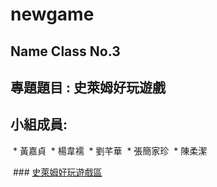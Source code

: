   # newgame

  ## Name Class No.3

  ## 專題題目 : 史萊姆好玩遊戲
  
  ## 小組成員:

  * 黃嘉貞
  * 楊韋襦
  * 劉芊華
  * 張簡家珍
  * 陳柔潔

  ### [史萊姆好玩遊戲區](http://game.slime.com.tw/)
